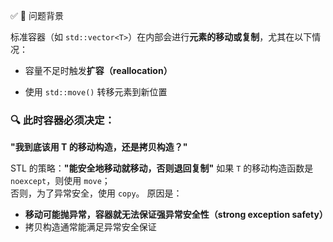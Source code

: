 ✅ 🧩 问题背景

标准容器（如 `std::vector<T>`）在内部会进行**元素的移动或复制**，尤其在以下情况：

- 容量不足时触发**扩容（reallocation）**
    
- 使用 `std::move()` 转移元素到新位置
    

### 🔍 此时容器必须决定：

**"我到底该用 T 的移动构造，还是拷贝构造？"**

STL 的策略：**"能安全地移动就移动，否则退回复制"**
如果 `T` 的移动构造函数是 `noexcept`，则使用 `move`；  
否则，为了异常安全，使用 `copy`。
原因是：
- **移动可能抛异常，容器就无法保证强异常安全性（strong exception safety）**
- 拷贝构造通常能满足异常安全保证